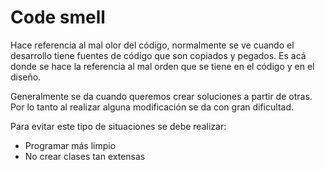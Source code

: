 # Code smell

Hace referencia al mal olor del código, normalmente se ve cuando el desarrollo tiene fuentes de código que son copiados y pegados. Es acá donde se hace la referencia al mal orden que se tiene en el código y en el diseño.

Generalmente  se da cuando queremos crear soluciones a partir de otras. Por lo tanto al realizar alguna modificación  se da con gran dificultad.

Para evitar este tipo de situaciones se debe realizar: 

- Programar más limpio
- No crear clases tan extensas
